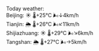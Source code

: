 Today weather:  
Beijing: ☀️   🌡️+25°C 🌬️↓4km/h  
Tianjin: 🌦   🌡️+26°C 🌬️↙11km/h  
Shijiazhuang: ☀️   🌡️+29°C 🌬️↘6km/h  
Tangshan: 🌦   🌡️+27°C 🌬️→5km/h  
